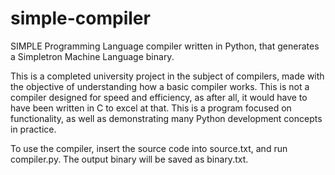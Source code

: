 # simple-compiler
SIMPLE Programming Language compiler written in Python, that generates a Simpletron Machine Language binary.

This is a completed university project in the subject of compilers, made with the objective of understanding how a basic compiler works. This is not a compiler designed for speed and efficiency, as after all, it would have to have been written in C to excel at that. This is a program focused on functionality, as well as demonstrating many Python development concepts in practice.

To use the compiler, insert the source code into source.txt, and run compiler.py. The output binary will be saved as binary.txt.

